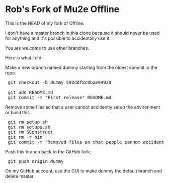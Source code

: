 # Rob's Fork of Mu2e Offline

This is the HEAD of my fork of Offline.

I don't have a master branch in this clone because it should never be
used for anything and it's possible to accidentally use it.

You are welcome to use other branches.

Here is what I did.

Make a new branch named dummy starting from the oldest commit in the repo.
<pre>
 git checkout -b dummy 592ddf8c0b2e94920
</pre?

Add README.md (this file) to tell the story.

<pre>
 git add README.md
 git commit -m "First release" README.md
</pre>

Remove some files so that a user cannot accidently setup the environment or build this.
<pre>
 git rm setup.sh
 git rm setups.sh
 git rm SConstruct
 git rm -r bin
 git commit -m "Removed files so that people cannot accidentally setup this version." -a
</pre>

Push this branch back to the GitHub fork:

<pre>
 git push origin dummy
</pre>

On my GitHub account, use the GUI to make dummy the default branch and delete master.



